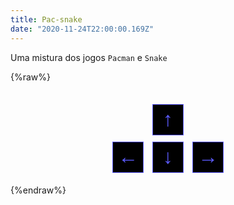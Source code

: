 ```yaml
---
title: Pac-snake
date: "2020-11-24T22:00:00.169Z"
---
```


Uma mistura dos jogos `Pacman` e `Snake`

{%raw%}
<style>
#game {
  margin: auto;
}
.commands {
  display: flex;
  flex-direction: column;
  align-items: center;
  margin-top: 30px;
}
.commands button {
  margin: 5px;
  height: 50px;
  width: 50px;
  font-size: 2rem;
  background-color: black;
  color: rgb(92, 91, 254);
  border: 1px double rgb(92, 91, 254);
}
</style>
<div id="game"></div>
<div class="commands">
  <div><button onclick="moveSnake(38)">↑</button></div>
  <div>
    <button onclick="moveSnake(37)">←</button>
    <button onclick="moveSnake(40)">↓</button>
    <button onclick="moveSnake(39)">→</button>
  </div>
</div>
<script src="https://cdnjs.cloudflare.com/ajax/libs/p5.js/1.1.9/p5.min.js"></script>
<script src="https://cdnjs.cloudflare.com/ajax/libs/p5.js/1.1.9/addons/p5.dom.min.js"></script>

<script>
const gameMap = [
  [3, 0, 0, 0, 0, 0, 0, 0, 0, 0, 0, 6, 0, 0, 0, 0, 0, 0, 0, 0, 0, 0, 2],
  [1, ' ', 'e', ' ', 'e', ' ', 'e', ' ', 'e', ' ', 'e', 1, 'e', ' ', 'e', ' ', 'e', ' ', 'e', ' ', 'e', ' ', 1],
  [1, 'e', 3, 0, 2, 'e', 3, 0, 0, 2, ' ', 1, ' ', 3, 0, 0, 2, 'e', 3, 0, 2, 'e', 1],
  [1, ' ', 5, 0, 4, ' ', 5, 0, 0, 4, 'e', 1, 'e', 5, 0, 0, 4, ' ', 5, 0, 4, ' ', 1],
  [1, 'e', ' ', 'e', ' ', 'e', ' ', 'e', ' ', 'e', ' ', 'e', ' ', 'e', ' ', 'e', ' ', 'e', ' ', 'e', ' ', 'e', 1],
  [1, ' ', 0, 0, 0, ' ', 1, ' ', 0, 0, 0, 6, 0, 0, 0, ' ', 1, ' ', 0, 0, 0, ' ', 1],
  [1, 'e', ' ', 'e', ' ', 'e', 1, 'e', ' ', 'e', ' ', 1, ' ', 'e', ' ', 'e', 1, 'e', ' ', 'e', ' ', 'e', 1],
  [5, 0, 0, 0, 2, ' ', 9, 0, 0, 0, 'e', 1, 'e', 0, 0, 0, 8, ' ', 3, 0, 0, 0, 4],
  ['e', 'e', 'e', 'e', 1, 'e', 1, 'e', ' ', 'e', ' ', 'e', ' ', 'e', ' ', 'e', 1, 'e', 1, 'e', 'e', 'e', 'e'],
  ['e','e','e','e', 1, ' ', 1, ' ', 3, 0, 0, 0, 0, 0, 2, ' ', 1, ' ', 1, 'e','e','e','e'],
  ['e', 'e', 'e', 'e', 1, 'e', ' ', 'e', 1, 'e', 'e', 'e', 'e', 'e', 1, 'e', ' ', 'e', 1, 'e', 'e', 'e', 'e'],
  ['e','e','e','e', 1, ' ', 1, ' ', 5, 0, 0, 0, 0, 0, 4, ' ', 1, ' ', 1, 'e','e','e','e'],
  ['e', 'e', 'e', 'e', 1, 'e', 1, 'e', ' ', 'e', ' ', 'e', ' ', 'e', ' ', 'e', 1, 'e', 1, 'e', 'e', 'e', 'e'],
  [3, 0, 0, 0, 4, ' ', 1, ' ', 0, 0, 0, 6, 0, 0, 0, ' ', 1, ' ', 5, 0, 0, 0, 2],
  [1, 'e', ' ', 'e', ' ', 'e', ' ', 'e', ' ', 'e', ' ', 1, ' ', 'e', ' ', 'e', ' ', 'e', ' ', 'e', ' ', 'e', 1],
  [1, ' ', 0, 0, 2, ' ', 0, 0, 0, 0, 'e', ' ', 'e', 0, 0, 0, 0, ' ', 3, 0, 0, ' ', 1],
  [1, 'e', ' ', 'e', 1, 'e', ' ', 'e', ' ', 'e', ' ', 'e', 'e', ' ', ' ', 'e', ' ', 'e', 1, 'e', ' ', 'e', 1],
  [9, 0, 0, ' ', 1, ' ', 1, ' ', 0, 0, 0, 6, 0, 0, 0, ' ', 1, ' ', 1, ' ', 0, 0, 8],
  [1, 'e', ' ', 'e', ' ', 'e', 1, 'e', ' ', 'e', ' ', 1, ' ', 'e', ' ', 'e', 1, 'e', ' ', 'e', ' ', 'e', 1],
  [1, ' ', 0, 0, 0, 0, 7, 0, 0, 0, 'e', 1, 'e', 0, 0, 0, 7, 0, 0, 0, 0, ' ', 1],
  [1, 'e', ' ', 'e', ' ', 'e', ' ', 'e', ' ', 'e', ' ', 'e', ' ', 'e', ' ', 'e', ' ', 'e', ' ', 'e', ' ', 'e', 1],
  [5, 0, 0, 0, 0, 0, 0, 0, 0, 0, 0, 0, 0, 0, 0, 0, 0, 0, 0, 0, 0, 0, 4],
];

let w, h;
let dir;
let snake = [
  [11, 16],
  [10, 16]
];

function setup() {
  const canvas = createCanvas(600, 620);
  canvas.parent('#game');
  w = width / gameMap[0].length;
  h = height / gameMap.length;
  dir = 'RIGHT';
}

function draw() {
  frameRate(2);
  background(3);
  stroke(0);
  strokeWeight(1);
  for (let row = 0; row < gameMap.length; row++) {
    for (let col = 0; col < gameMap[row].length; col++) {
      stroke(0);
      drawWall(gameMap[row][col], col, row);
    }
  }
  updateSnake();
  eatFood();
  drawSnake();
  drawScore();
  if (gameWon()) {
    drawGameWon();
  }
  if (gameOver()) {
    drawGameOver();
  }
}

function keyPressed() {
  moveSnake(keyCode);
}

function moveSnake(direction) {
  if (direction === LEFT_ARROW) {
    if (dir === 'RIGHT') return;
    dir = 'LEFT';
  } else if (direction === RIGHT_ARROW) {
    if (dir === 'LEFT') return;
    dir = 'RIGHT';
  } else if (direction === UP_ARROW) {
    if (dir === 'DOWN') return;
    dir = 'UP';
  } else if (direction === DOWN_ARROW) {
    if (dir === 'UP') return;
    dir = 'DOWN';
  }
}

function updateSnake() {
  const snakeHead = snake[0];
  let nextValue = [...snakeHead];
  let willWalk = false;
  if (dir === 'RIGHT') {
    const nextSpot = gameMap[snakeHead[1]][(snakeHead[0]+1)];
    if (isValidNextSpot(nextSpot)) {
      nextValue[0]++;
      willWalk = true;
    }
  } else if (dir === 'LEFT') {
    const nextSpot = gameMap[snakeHead[1]][(snakeHead[0]-1)];
    if (isValidNextSpot(nextSpot)) {
      nextValue[0]--;
      willWalk = true;
    }
  } else if (dir === 'UP') {
    const nextSpot = gameMap[snakeHead[1]-1][(snakeHead[0])];
    if (isValidNextSpot(nextSpot)) {
      nextValue[1]--;
      willWalk = true;
    }
  } else {
    const nextSpot = gameMap[snakeHead[1]+1][(snakeHead[0])];
    if (isValidNextSpot(nextSpot)) {
      nextValue[1]++;
      willWalk = true;
    }
  }
  
  if (willWalk) {
    for (let i = 0; i < snake.length; i++) {
      const prevValue = snake[i];
      snake[i] = nextValue;
      nextValue = prevValue;
    }
  }
}

function eatFood() {
  const snakeHead = snake[0];
  const nextSpot = gameMap[snakeHead[1]][snakeHead[0]];
  if (nextSpot === ' ') {
    gameMap[snakeHead[1]][snakeHead[0]] = 'e';
    snake.push([]);
  }
}

function isValidNextSpot(nextSpot) {
  return nextSpot === ' ' || nextSpot === 'e';
}

function drawSnake() {
  noFill();
  stroke(0, 255, 0)
  strokeWeight(14);
  beginShape();
  for (let i = 0; i < snake.length; i++) {
    vertex(snake[i][0] * w + (w / 2), snake[i][1] * h + (h / 2));
  }
  endShape();
}

function drawFood(val, row, col) {
  fill(254, 255, 170);
  noStroke();
  circle(row * w + (w / 2), col * h + (h / 2), 12);
}

function drawWall(val, row, col) {
  stroke(92, 91, 254);
  if (val === 0) {
    line((row * w), (col * h) + (h / 3), (row * w) + w, (col * h) + (h / 3));
    line((row * w), (col * h) + (h / 3 * 2), (row * w) + w, (col * h) + (h / 3 * 2));
  } else if (val === 1) {
    line((row * w) + (w / 3), (col * h), (row * w) + (w / 3), (col * h) + h);
    line((row * w) + (w / 3 * 2), (col * h), (row * w) + (w / 3 * 2), (col * h) + h);
  } else if (val === 2) {
    line((row * w), (col * h) + (h / 3), (row * w) + (w / 3 * 2), (col * h) + (h / 3));
    line((row * w), (col * h) + (h / 3 * 2), (row * w) + (w / 3), (col * h) + (h / 3 * 2));
    line((row * w) + (w / 3), (col * h) + (h / 3 * 2), (row * w) + (w / 3), (col * h) + h);
    line((row * w) + (w / 3 * 2), (col * h) + (h / 3), (row * w) + (w / 3 * 2), (col * h) + h);
  } else if (val === 3) {
    line((row * w) + (w / 3), (col * h) + (h / 3), (row * w) + w, (col * h) + (h / 3));
    line((row * w) + (w / 3 * 2), (col * h) + (h / 3 * 2), (row * w) + w, (col * h) + (h / 3 * 2));
    line((row * w) + (w / 3), (col * h) + (h / 3), (row * w) + (w / 3), (col * h) + h);
    line((row * w) + (w / 3 * 2), (col * h) + (h / 3 * 2), (row * w) + (w / 3 * 2), (col * h) + h);
  } else if (val === 4) {
    line((row * w), (col * h) + (h / 3), (row * w) + (w / 3), (col * h) + (h / 3));
    line((row * w), (col * h) + (h / 3 * 2), (row * w) + (w / 3 * 2), (col * h) + (h / 3 * 2));
    line((row * w) + (w / 3), (col * h), (row * w) + (w / 3), (col * h) + (h / 3));
    line((row * w) + (w / 3 * 2), (col * h), (row * w) + (w / 3 * 2), (col * h) + (h / 3 * 2));
  } else if (val === 5) {
    line((row * w) + (w / 3 * 2), (col * h) + (h / 3), (row * w) + w, (col * h) + (h / 3));
    line((row * w) + (w / 3), (col * h) + (h / 3 * 2), (row * w) + w, (col * h) + (h / 3 * 2));
    line((row * w) + (w / 3), (col * h), (row * w) + (w / 3), (col * h) + (h / 3 * 2));
    line((row * w) + (w / 3 * 2), (col * h), (row * w) + (w / 3 * 2), (col * h) + (h / 3));
  } else if (val === 6) {
    line((row * w), (col * h) + (h / 3), (row * w) + w, (col * h) + (h / 3));
    line((row * w) + (w / 3 * 2), (col * h) + (h / 3 * 2), (row * w) + w, (col * h) + (h / 3 * 2));
    line((row * w) + (w / 3 * 2), (col * h) + (h / 3 * 2), (row * w) + (w / 3 * 2), (col * h) + h);
    line((row * w), (col * h) + (h / 3 * 2), (row * w) + (w / 3), (col * h) + (h / 3 * 2));
    line((row * w) + (w / 3), (col * h) + (h / 3 * 2), (row * w) + (w / 3), (col * h) + h);
  } else if (val === 7) {
    line((row * w), (col * h) + (h / 3 * 2), (row * w) + w, (col * h) + (h / 3 * 2));
    line((row * w), (col * h) + (h / 3), (row * w) + (w / 3), (col * h) + (h / 3));
    line((row * w) + (w / 3), (col * h), (row * w) + (w / 3), (col * h) + (h / 3));
    line((row * w) + (w / 3 * 2), (col * h) + (h / 3), (row * w) + w, (col * h) + (h / 3));
    line((row * w) + (w / 3 * 2), (col * h), (row * w) + (w / 3 * 2), (col * h) + (h / 3));
  } else if (val === 8) {
    line((row * w) + (w / 3 * 2), (col * h), (row * w) + (w / 3 * 2), (col * h) + h);
    line((row * w), (col * h) + (h / 3 * 2), (row * w) + (w / 3), (col * h) + (h / 3 * 2));
    line((row * w) + (w / 3), (col * h) + (h / 3 * 2), (row * w) + (w / 3), (col * h) + h);
    line((row * w), (col * h) + (h / 3), (row * w) + (w / 3), (col * h) + (h / 3));
    line((row * w) + (w / 3), (col * h), (row * w) + (w / 3), (col * h) + (h / 3));
  } else if (val === 9) {
    line((row * w) + (w / 3), (col * h), (row * w) + (w / 3), (col * h) + h);
    line((row * w) + (w / 3 * 2), (col * h) + (h / 3), (row * w) + w, (col * h) + (h / 3));
    line((row * w) + (w / 3 * 2), (col * h), (row * w) + (w / 3 * 2), (col * h) + (h / 3));
    line((row * w) + (w / 3 * 2), (col * h) + (h / 3 * 2), (row * w) + w, (col * h) + (h / 3 * 2));
    line((row * w) + (w / 3 * 2), (col * h) + (h / 3 * 2), (row * w) + (w / 3 * 2), (col * h) + h);
  } else if (val === ' ') {
    drawFood(val, row, col)
  }
}

function drawScore() {
  stroke(255);
  strokeWeight(2);
  textAlign(CENTER, CENTER);
  textSize(31);
  text('' + snake.length, 11 * w + (w / 2), 10 * h + (h / 2), 12);
}

function gameOver() {
  const snakeHead = snake[0];
  for (let i = 1; i < snake.length; i++) {
    if (snake[i][0] === snakeHead[0] && snake[i][1] === snakeHead[1]) {
      return true;
    }
  }
  return false;
}

function drawGameOver() {
  stroke(255, 0, 0);
  strokeWeight(3);
  textAlign(CENTER, CENTER);
  textSize(52);
  text('GAME OVER', 11 * w + (w / 2), 9 * h + (h / 2), 12);
  noLoop(); 
}

function gameWon() {
  for (let row = 0; row < gameMap.length; row++) {
    for (let col = 0; col < gameMap[row].length; col++) {
      if (gameMap[row][col] === ' ') return false;
    }
  }
  
  return true;
}

function drawGameWon() {
  stroke(255, 255, 255);
  strokeWeight(3);
  textAlign(CENTER, CENTER);
  textSize(52);
  text('YOU WON', 11 * w + (w / 2), 9 * h + (h / 2), 12);
  noLoop();
}
</script>
{%endraw%}